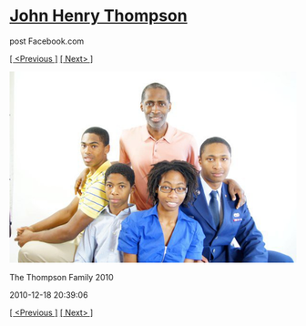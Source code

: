 # [John Henry Thompson](../README.md)
post Facebook.com

[[ <Previous ]](2010-12-18-42.md) [[ Next> ]](2009-12-31-2.md)

[![](../media/2010-12-18/Fam-2010-The-Thompson-Family-2010.jpg)](../README.md)

The Thompson Family 2010

2010-12-18 20:39:06

[[ <Previous ]](2010-12-18-42.md) [[ Next> ]](2009-12-31-2.md)